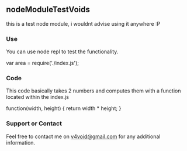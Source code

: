 ## nodeModuleTestVoids

this is a test node module, i wouldnt advise using it anywhere :P

### Use

You can use node repl to test the functionality.

var area = require('./index.js');

### Code

This code basically takes 2 numbers and computes them with a function located within the index.js

 function(width, height) {
  return width * height;
  }
  

### Support or Contact

Feel free to contact me on v4void@gmail.com for any additional information.
